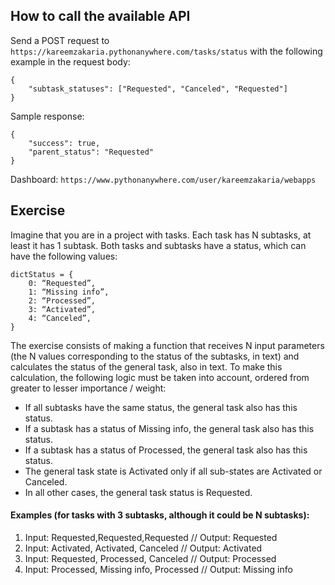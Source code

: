 ## How to call the available API

Send a POST request to `https://kareemzakaria.pythonanywhere.com/tasks/status`
with the following example in the request body:
```
{
    "subtask_statuses": ["Requested", "Canceled", "Requested"]
}
```
Sample response:
```
{
    "success": true,
    "parent_status": "Requested"
}
```

Dashboard: `https://www.pythonanywhere.com/user/kareemzakaria/webapps`

## Exercise

Imagine that you are in a project with tasks. Each task has N subtasks, at least it has 1 subtask.
Both tasks and subtasks have a status, which can have the following values:

```
dictStatus = {
    0: “Requested”,
    1: “Missing info”,
    2: “Processed”,
    3: “Activated”,
    4: “Canceled”,
}
```

The exercise consists of making a function that receives N input parameters (the N values
​corresponding to the status of the subtasks, in text) and calculates the status of the general
task, also in text. To make this calculation, the following logic must be taken into account,
ordered from greater to lesser importance / weight:

- If all subtasks have the same status, the general task also has this status.
- If a subtask has a status of Missing info, the general task also has this status.
- If a subtask has a status of Processed, the general task also has this status.
- The general task state is Activated only if all sub-states are Activated or Canceled.
- In all other cases, the general task status is Requested.

#### Examples (for tasks with 3 subtasks, although it could be N subtasks):
1. Input: Requested,Requested,Requested // Output: Requested
2. Input: Activated, Activated, Canceled // Output: Activated
3. Input: Requested, Processed, Canceled // Output: Processed
4. Input: Processed, Missing info, Processed // Output: Missing info
